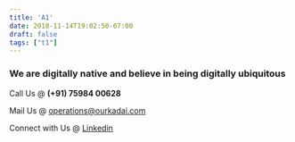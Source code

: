 ```yaml
---
title: 'A1'
date: 2018-11-14T19:02:50-07:00
draft: false
tags: ["t1"]
---
```


### We are digitally native and believe in being digitally ubiquitous

Call Us @ **(+91) 75984 00628**

Mail Us @ operations@ourkadai.com

Connect with Us @ [Linkedin](https://www.linkedin.com/company/ourkadai/)


<!-- We fly high, yet we stay grounded  <br>

Plot no.169, INTUC Colony,  
Pethaniyapuram,  
Madurai - 625016  
Tamil Nadu, India   -->